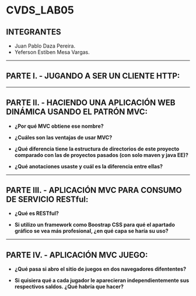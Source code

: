 # CVDS_LAB05

## INTEGRANTES
- Juan Pablo Daza Pereira.
- Yeferson Estiben Mesa Vargas.
-------------------------------------
## PARTE I. - JUGANDO A SER UN CLIENTE HTTP:

-------------------------------------

## PARTE II. - HACIENDO UNA APLICACIÓN WEB DINÁMICA USANDO EL PATRÓN MVC:

- **¿Por qué MVC obtiene ese nombre?**

- **¿Cuáles son las ventajas de usar MVC?**

- **¿Qué diferencia tiene la estructura de directorios de este proyecto comparado con las de proyectos pasados (con solo maven y java EE)?**

- **¿Qué anotaciones usaste y cuál es la diferencia entre ellas?**

-------------------------------------
## PARTE III. - APLICACIÓN MVC PARA CONSUMO DE SERVICIO RESTful:

- **¿Qué es RESTful?**

- **Si utilizo un framework como Boostrap CSS para qué el apartado gráfico se vea más profesional, ¿en qué capa se haría su uso?**

-------------------------------------
## PARTE IV. - APLICACIÓN MVC JUEGO:

- **¿Qué pasa si abro el sitio de juegos en dos navegadores difententes?**

- **Si quisiera qué a cada jugador le aparecieran independientemente sus respectivos saldos. ¿Qué habría que hacer?**